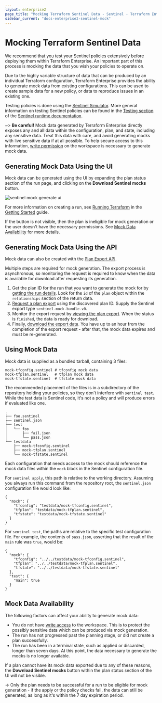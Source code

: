 ```yaml
---
layout: enterprise2
page_title: "Mocking Terraform Sentinel Data - Sentinel - Terraform Enterprise"
sidebar_current: "docs-enterprise2-sentinel-mock"
---
```


# Mocking Terraform Sentinel Data

We recommend that you test your Sentinel policies extensively before deploying
them within Terraform Enterprise. An important part of this process is mocking
the data that you wish your policies to operate on.

Due to the highly variable structure of data that can be produced by an
individual Terraform configuration, Terraform Enterprise provides the ability to
generate mock data from existing configurations. This can be used to create
sample data for a new policy, or data to reproduce issues in an existing one.

Testing policies is done using the [Sentinel
Simulator](https://docs.hashicorp.com/sentinel/commands/). More general
information on testing Sentinel policies can be found in the [Testing
section](https://docs.hashicorp.com/sentinel/writing/testing) of the [Sentinel
runtime documentation](https://docs.hashicorp.com/sentinel).

~> **Be careful!** Mock data generated by Terraform Enterprise directly exposes
any and all data within the configuration, plan, and state, including any
sensitive data. Treat this data with care, and avoid generating mocks with live
sensitive data if at all possible. To help secure access to this information,
[write
permission](/docs/enterprise/users-teams-organizations/permissions.html#write)
on the workspace is necessary to generate mock data.

## Generating Mock Data Using the UI

Mock data can be generated using the UI by expanding the plan status section of
the run page, and clicking on the **Download Sentinel mocks** button.

![sentinel mock generate ui](/assets/images/guides/sentinel/download-mocks.png)

For more information on creating a run, see [Running
Terraform](/docs/enterprise/getting-started/runs.html) in the [Getting
Started](/docs/enterprise/getting-started/index.html) guide.

If the button is not visible, then the plan is ineligible for mock generation or
the user doesn't have the necessary permissions. See [Mock Data
Availability](#mock-data-availability) for more details.

## Generating Mock Data Using the API

Mock data can also be created with the [Plan Export
API](/docs/enterprise/api/plan-exports.html).

Multiple steps are required for mock generation. The export process is
asynchronous, so monitoring the request is required to know when the data is
available for download after requesting its generation.

1. Get the plan ID for the run that you want to generate the mock for by
   [getting the run details](/docs/enterprise/api/run.html#get-run-details).
   Look for the `id` of the `plan` object within the `relationships` section of
   the return data.
1. [Request a plan
  export](/docs/enterprise/api/plan-exports.html#create-a-plan-export) using the
  discovered plan ID. Supply the Sentinel export type `sentinel-mock-bundle-v0`.
1. Monitor the export request by [viewing the plan
  export](/docs/enterprise/api/plan-exports.html#show-a-plan-export). When the
  status is `finished`, the data is ready for download.
1. Finally, [download the export
   data](/docs/enterprise/api/plan-exports.html#download-exported-plan-data).
   You have up to an hour from the completion of the export request - after
   that, the mock data expires and must be re-generated.

## Using Mock Data

Mock data is supplied as a bundled tarball, containing 3 files:

```
mock-tfconfig.sentinel # tfconfig mock data
mock-tfplan.sentinel   # tfplan mock data
mock-tfstate.sentinel  # tfstate mock data
```

The recommended placement of the files is in a subdirectory of the repository
holding your policies, so they don't interfere with `sentinel test`. While the
test data is Sentinel code, it's not a policy and will produce errors if
evaluated like one.

```
.
├── foo.sentinel
├── sentinel.json
├── test
│   └── foo
│       ├── fail.json
│       └── pass.json
└── testdata
    ├── mock-tfconfig.sentinel
    ├── mock-tfplan.sentinel
    └── mock-tfstate.sentinel
```

Each configuration that needs access to the mock should reference the mock data
files within the `mock` block in the Sentinel configuration file.

For `sentinel apply`, this path is relative to the working directory. Assuming
you always run this command from the repository root, the `sentinel.json`
configuration file would look like:

```
{
  "mock": {
    "tfconfig": "testdata/mock-tfconfig.sentinel",
    "tfplan": "testdata/mock-tfplan.sentinel",
    "tfstate": "testdata/mock-tfstate.sentinel"
  }
}
```

For `sentinel test`, the paths are relative to the specific test configuration
file. For example, the contents of `pass.json`, asserting that the result of the
`main` rule was `true`, would be:

```
{
  "mock": {
    "tfconfig": "../../testdata/mock-tfconfig.sentinel",
    "tfplan": "../../testdata/mock-tfplan.sentinel",
    "tfstate": "../../testdata/mock-tfstate.sentinel"
  },
  "test": {
    "main": true
  }
}
```

## Mock Data Availability

The following factors can affect your ability to generate mock data:

* You do not have [write
  access](/docs/enterprise/users-teams-organizations/permissions.html#write) to
  the workspace. This is to protect the possibly sensitive data which can be
  produced via mock generation.
* The run has not progressed past the planning stage, or did not create a plan
  successfully.
* The run has been in a terminal state, such as applied or discarded, longer
  than seven days. At this point, the data necessary to generate the mocks is no
  longer available.

If a plan cannot have its mock data exported due to any of these reasons, the
**Download Sentinel mocks** button within the plan status section of the UI will
not be visible.

-> Only the plan needs to be successful for a run to be eligible for mock
generation - if the apply or the policy checks fail, the data can still be
generated, as long as it's within the 7 day expiration period.
